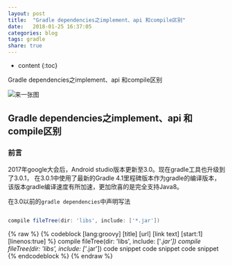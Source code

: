 ```yaml
---
layout: post
title:  "Gradle dependencies之implement、api 和compile区别"
date:   2018-01-25 16:37:05
categories: blog
tags: gradle
share: true
---
```


* content
{:toc}

Gradle dependencies之implement、api 和compile区别

![来一张图](https://crackberry.com/sites/crackberry.com/files/styles/small/public/topic_images/2013/ANDROID.png?itok=xhm7jaxS)






## Gradle dependencies之implement、api 和compile区别

### 前言  
2017年google大会后，Android studio版本更新至3.0。现在gradle工具也升级到了3.0.1，
在3.0.1中使用了最新的Gradle 4.1里程碑版本作为gradle的编译版本，该版本gradle编译速度有所加速，更加欣喜的是完全支持Java8。


在3.0以前的`gradle dependencies`中声明写法
```groovy {class:"line-numbers"}

compile fileTree(dir: 'libs', include: ['*.jar'])

```
{% raw %}
{% codeblock [lang:groovy] [title] [url] [link text] [start:1]  [linenos:true] %}
compile fileTree(dir: 'libs', include: ['*.jar'])
compile fileTree(dir: 'libs', include: ['*.jar'])
code snippet
code snippet
code snippet
{% endcodeblock %}
{% endraw %}